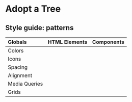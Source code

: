 # Adopt a Tree

## Style guide: patterns

Globals | HTML Elements | Components
:--- |:---| :---
Colors | |
Icons | |
Spacing | |
Alignment | |
Media Queries | |
Grids | |